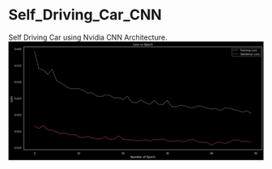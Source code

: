 # Self_Driving_Car_CNN
Self Driving Car using Nvidia CNN Architecture.
![alt text](https://github.com/Laveen-exe/Self_Driving_Car_CNN/blob/main/Images/Loss.png)
